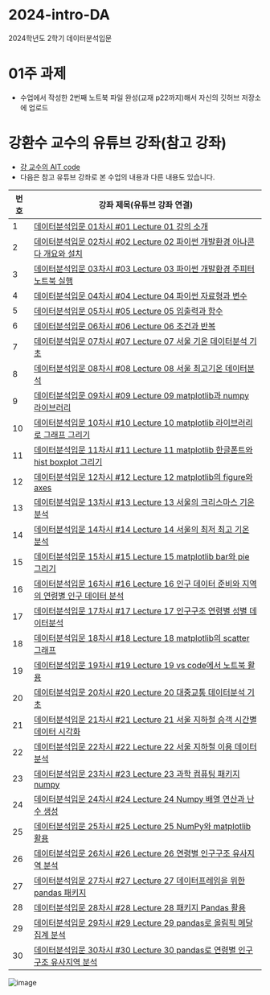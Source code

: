 # 2024-intro-DA
2024학년도 2학기 데이터분석입문

# 01주 과제
- 수업에서 작성한 2번째 노트북 파일 완성(교재 p22까지)해서 자신의 깃허브 저장소에 업로드

# 강환수 교수의 유튜브 강좌(참고 강좌)
- [걍 교수의 AIT code](https://youtu.be/D-JcJGuCq-M)
- 다음은 참고 유튜브 강좌로 본 수업의 내용과 다른 내용도 있습니다. 

| 번호 | 강좌 제목(유튜브 강좌 연결) |
| ---- | ---------------------------- |
| 1 | [데이터분석입문 01차시 #01 Lecture 01 강의 소개](https://youtu.be/D-JcJGuCq-M) |
| 2	| [데이터분석입문 02차시 #02 Lecture 02 파이썬 개발환경 아나콘다 개요와 설치](https://youtu.be/XXpNFumRAzM) | 
| 3 | [데이터분석입문 03차시 #03 Lecture 03 파이썬 개발환경 주피터 노트북 실행](https://youtu.be/6kvsAKJSYSo) | 
| 4	| [데이터분석입문 04차시 #04 Lecture 04 파이썬 자료형과 변수](https://youtu.be/2zcTI_8z0uo) | 
| 5	| [데이터분석입문 05차시 #05 Lecture 05 입출력과 함수](https://youtu.be/Y6ith7gNPYA) | 
| 6	| [데이터분석입문 06차시 #06 Lecture 06 조건과 반복](https://youtu.be/-FD8OIwt36A) | 
| 7	| [데이터분석입문 07차시 #07 Lecture 07 서울 기온 데이터분석 기초](https://youtu.be/UJhjPJVCEZY) |
| 8	| [데이터분석입문 08차시 #08 Lecture 08 서울 최고기온 데이터분석](https://youtu.be/A3KpatkfSNI) |
| 9	| [데이터분석입문 09차시 #09 Lecture 09 matplotlib과 numpy 라이브러리](https://youtu.be/wLEa-DKybTI) |
| 10| [데이터분석입문 10차시 #10 Lecture 10 matplotlib 라이브러리로 그래프 그리기](https://youtu.be/aIkYWmZPBpo) |
| 11| [데이터분석입문 11차시 #11 Lecture 11 matplotlib 한글폰트와 hist boxplot 그리기](https://youtu.be/Wml-Lu5hjg0) |
| 12| [데이터분석입문 12차시 #12 Lecture 12 matplotlib의 figure와 axes](https://youtu.be/i8LqM7LqIIU) |
| 13| [데이터분석입문 13차시 #13 Lecture 13 서울의 크리스마스 기온 분석](https://youtu.be/w17qxQ2H04k) |
| 14| [데이터분석입문 14차시 #14 Lecture 14 서울의 최저 최고 기온 분석](https://youtu.be/rPJwN4dV494) |
| 15| [데이터분석입문 15차시 #15 Lecture 15 matplotlib bar와 pie 그리기](https://youtu.be/gS_yU6_h_hY) |
| 16| [데이터분석입문 16차시 #16 Lecture 16 인구 데이터 준비와 지역의 연령별 인구 데이터 분석](https://youtu.be/AyPjbrC08AE) |
| 17| [데이터분석입문 17차시 #17 Lecture 17 인구구조 연령별 성별 데이터분석](https://youtu.be/yKoxVpmNVbg) |
| 18| [데이터분석입문 18차시 #18 Lecture 18 matplotlib의 scatter 그래프](https://youtu.be/5Hez96r6kP8) |
| 19| [데이터분석입문 19차시 #19 Lecture 19 vs code에서 노트북 활용](https://youtu.be/PLugUysV0II) |
| 20| [데이터분석입문 20차시 #20 Lecture 20 대중교통 데이터분석 기초](https://youtu.be/r-SMWqGalHI) |
| 21| [데이터분석입문 21차시 #21 Lecture 21 서울 지하철 승객 시간별 데이터 시각화](https://youtu.be/qzBeKtaoyLs) |
| 22| [데이터분석입문 22차시 #22 Lecture 22 서울 지하철 이용 데이터 분석](https://youtu.be/MInvQWePmH0) |
| 23| [데이터분석입문 23차시 #23 Lecture 23 과학 컴퓨팅 패키지 numpy](https://youtu.be/fCt4HGeGHu8) |
| 24| [데이터분석입문 24차시 #24 Lecture 24 Numpy 배열 연산과 난수 생성](https://youtu.be/7Im8ThMzbhA) |
| 25| [데이터분석입문 25차시 #25 Lecture 25 NumPy와 matplotlib 활용](https://youtu.be/DqepjjCnezU) |
| 26| [데이터분석입문 26차시 #26 Lecture 26 연령별 인구구조 유사지역 분석](https://youtu.be/Bgly3Cgxh8g) |
| 27| [데이터분석입문 27차시 #27 Lecture 27 데이터프레임을 위한 pandas 패키지](https://youtu.be/Z1re9KZ4GV4) |
| 28| [데이터분석입문 28차시 #28 Lecture 28 패키지 Pandas 활용](https://youtu.be/ohWCB_cnStY) |
| 29| [데이터분석입문 29차시 #29 Lecture 29 pandas로 올림픽 메달 집계 분석](https://youtu.be/VWX71kSUqIk) |
| 30| [데이터분석입문 30차시 #30 Lecture 30 pandas로 연령별 인구구조 유사지역 분석](https://youtu.be/ZwJDJzUYroE) |

![image](https://github.com/user-attachments/assets/c4bc448b-03bd-433c-951f-e046e680e5a6)
